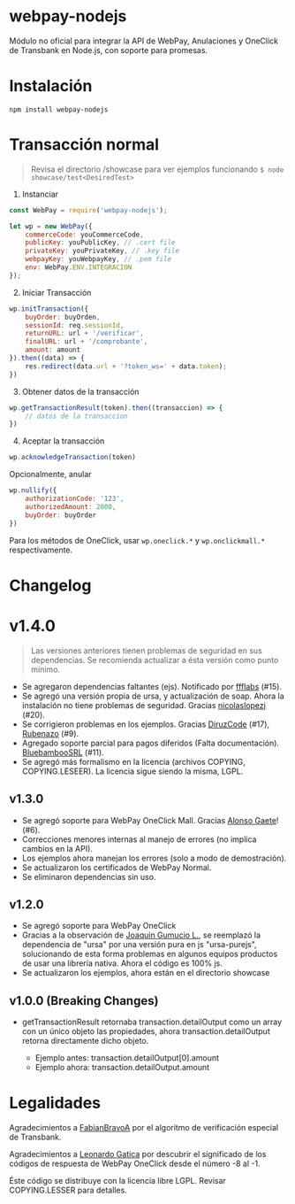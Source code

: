 
# webpay-nodejs

Módulo no oficial para integrar la API de WebPay, Anulaciones y OneClick de Transbank en 
Node.js, con soporte para promesas.

# Instalación

```
npm install webpay-nodejs
```

# Transacción normal

> Revisa el directorio /showcase para ver ejemplos funcionando
> `$ node showcase/test<DesiredTest>`

1)  Instanciar

```js
const WebPay = require('webpay-nodejs');

let wp = new WebPay({
    commerceCode: youCommerceCode,
    publicKey: youPublicKey, // .cert file
    privateKey: youPrivateKey, // .key file
    webpayKey: youWebpayKey, // .pem file
    env: WebPay.ENV.INTEGRACION
});
```

2) Iniciar Transacción

```js
wp.initTransaction({
    buyOrder: buyOrden,
    sessionId: req.sessionId,
    returnURL: url + '/verificar',
    finalURL: url + '/comprobante',
    amount: amount
}).then((data) => {
    res.redirect(data.url + '?token_ws=' + data.token);
})
```

3) Obtener datos de la transacción

```js
wp.getTransactionResult(token).then((transaccion) => {
    // datos de la transaccion
})
```

4) Aceptar la transacción

```js
wp.acknowledgeTransaction(token)
```


Opcionalmente, anular
```js
wp.nullify({
    authorizationCode: '123',
    authorizedAmount: 2000,
    buyOrder: buyOrder
})
```

Para los métodos de OneClick, usar `wp.oneclick.*` y `wp.onclickmall.*` respectivamente.

# Changelog

# v1.4.0
> Las versiones anteriores tienen problemas de seguridad en sus dependencias. Se recomienda actualizar 
> a ésta versión como punto mínimo.

* Se agregaron dependencias faltantes (ejs). Notificado por [ffflabs](https://github.com/ffflabs) (#15).
* Se agregó una versión propia de ursa, y actualización de soap. Ahora la instalación no tiene problemas de 
seguridad. Gracias [nicolaslopezj](https://github.com/nicolaslopezj) (#20).
* Se corrigieron problemas en los ejemplos. Gracias [DiruzCode](https://github.com/DiruzCode) (#17), 
[Rubenazo](https://github.com/DiruzCode) (#9).
* Agregado soporte parcial para pagos diferidos (Falta documentación). [BluebambooSRL](https://github.com/BluebambooSRL) (#11).
* Se agregó más formalismo en la licencia (archivos COPYING, COPYING.LESEER). La licencia sigue siendo la misma, LGPL.

## v1.3.0

* Se agregó soporte para WebPay OneClick Mall. Gracias [Alonso Gaete](https://github.com/alogaete)! (#6).
* Correcciones menores internas al manejo de errores (no implica cambios en la API).
* Los ejemplos ahora manejan los errores (solo a modo de demostración).
* Se actualizaron los certificados de WebPay Normal.
* Se eliminaron dependencias sin uso. 

## v1.2.0

* Se agregó soporte para WebPay OneClick
* Gracias a la observación de [Joaquin Gumucio L.](https://github.com/jjgumucio), se reemplazó
la dependencia de "ursa" por una versión pura en js "ursa-purejs", solucionando de esta forma
problemas en algunos equipos productos de usar una librería nativa. Ahora el código es 100% js.
* Se actualizaron los ejemplos, ahora están en el directorio showcase

## v1.0.0 (Breaking Changes)

* getTransactionResult retornaba transaction.detailOutput como un array con un único objeto
las propiedades, ahora transaction.detailOutput retorna directamente dicho objeto.

  * Ejemplo antes: transaction.detailOutput[0].amount
  * Ejemplo ahora: transaction.detailOutput.amount


# Legalidades

Agradecimientos a [FabianBravoA](https://github.com/FabianBravoA/tbk_node) por el algoritmo de verificación especial 
de Transbank.

Agradecimientos a [Leonardo Gatica](https://github.com/lgaticaq/tbk-oneclick) por descubrir el significado de
los códigos de respuesta de WebPay OneClick desde el número -8 al -1.

Éste código se distribuye con la licencia libre LGPL. Revisar COPYING.LESSER para detalles.
